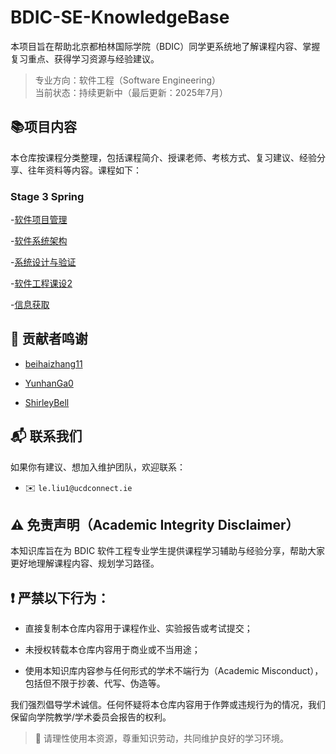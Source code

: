 # BDIC-SE-KnowledgeBase

本项目旨在帮助北京都柏林国际学院（BDIC）同学更系统地了解课程内容、掌握复习重点、获得学习资源与经验建议。

>  专业方向：软件工程（Software Engineering）  
>  当前状态：持续更新中（最后更新：2025年7月） 

## 📚项目内容

本仓库按课程分类整理，包括课程简介、授课老师、考核方式、复习建议、经验分享、往年资料等内容。课程如下：

### Stage 3 Spring
-[软件项目管理](courses/Stage3-2/BDIC3026J-Software-Project-Management/README.md)

-[软件系统架构](courses/Stage3-2/COMP3009J-Information-Retrieval/README.md)

-[系统设计与验证](courses/Stage3-2/COMP3018J-System-Des-&-Verification/README.md)

-[软件工程课设2](courses/Stage3-2/COMP3030J-Software-Engineering-Project/README.md)

-[信息获取](courses/Stage3-2/COMP3009J-Information-Retrieval/README.md)


## 🙌 贡献者鸣谢
- [beihaizhang11](https://github.com/beihaizhang11)

- [YunhanGa0](https://github.com/YunhanGa0)

- [ShirleyBell](https://github.com/ShirleyBell)

## 📬 联系我们

如果你有建议、想加入维护团队，欢迎联系：
- ✉️ `le.liu1@ucdconnect.ie`


## ⚠️ 免责声明（Academic Integrity Disclaimer）
本知识库旨在为 BDIC 软件工程专业学生提供课程学习辅助与经验分享，帮助大家更好地理解课程内容、规划学习路径。

## ❗ 严禁以下行为：
- 直接复制本仓库内容用于课程作业、实验报告或考试提交；

- 未授权转载本仓库内容用于商业或不当用途；

- 使用本知识库内容参与任何形式的学术不端行为（Academic Misconduct），包括但不限于抄袭、代写、伪造等。

我们强烈倡导学术诚信。任何怀疑将本仓库内容用于作弊或违规行为的情况，我们保留向学院教学/学术委员会报告的权利。

>📌 请理性使用本资源，尊重知识劳动，共同维护良好的学习环境。

